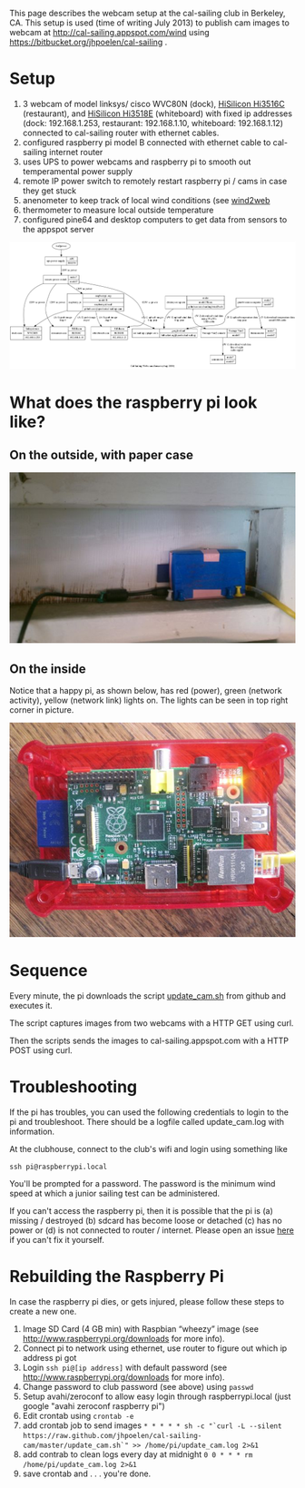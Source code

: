 This page describes the webcam setup at the cal-sailing club in Berkeley, CA.  This setup is used (time of writing July 2013) to publish cam images to webcam at http://cal-sailing.appspot.com/wind using https://bitbucket.org/jhpoelen/cal-sailing .

# Setup
 1. 3 webcam of model linksys/ cisco WVC80N (dock), [HiSilicon Hi3516C](http://www.hkvstar.com/pdf/Hi3516C.pdf) (restaurant), and [HiSilicon Hi3518E](http://support.hkvstar.com/file/Hi3518E.pdf) (whiteboard) with fixed ip addresses (dock:  192.168.1.253, restaurant:  192.168.1.10, whiteboard: 192.168.1.12) connected to cal-sailing router with ethernet cables.
 2. configured raspberry pi model B connected with ethernet cable to cal-sailing internet router
 3. uses UPS to power webcams and raspberry pi to smooth out temperamental power supply
 4. remote IP power switch to remotely restart raspberry pi / cams in case they get stuck 
 5. anenometer to keep track of local wind conditions (see [wind2web](https://github.com/cal-sailing/wind2web)
 6. thermometer to measure local outside temperature 
 7. configured pine64 and desktop computers to get data from sensors to the appspot server

![diagram](cal-sailing-diagram.dot.png)

# What does the raspberry pi look like?
## On the outside, with paper case
![pi in action](pi_at_cal-sailing_july_2013.jpg)
## On the inside
Notice that a happy pi, as shown below, has red (power), green (network activity), yellow (network link) lights on. The lights can be seen in top right corner in picture.

![happy pi](happy_pi.jpg)

# Sequence

Every minute, the pi downloads the script [update_cam.sh](https://github.com/jhpoelen/cal-sailing-cam/blob/master/update_cam.sh) from github and executes it. 

The script captures images from two webcams with a HTTP GET using curl. 

Then the scripts sends the images to cal-sailing.appspot.com with a HTTP POST using curl.

# Troubleshooting 

If the pi has troubles, you can used the following credentials to login to the pi and troubleshoot.  There should be a logfile called update_cam.log with information.

At the clubhouse, connect to the club's wifi and login using something like
```
ssh pi@raspberrypi.local
```
You'll be prompted for a password.  The password is the minimum wind speed at which a junior sailing test can be administered.

If you can't access the raspberry pi, then it is possible that the pi is (a) missing / destroyed (b) sdcard has become loose or detached (c) has no power or (d) is not connected to router / internet. Please open an issue [here](http://bitbucket.org/jhpoelen/cal-sailing/issues/new) if you can't fix it yourself.

# Rebuilding the Raspberry Pi

In case the raspberry pi dies, or gets injured, please follow these steps to create a new one.

 1. Image SD Card (4 GB min) with Raspbian “wheezy” image (see http://www.raspberrypi.org/downloads for more info).
 2. Connect pi to network using ethernet, use router to figure out which ip address pi got
 3. Login ```ssh pi@[ip address]``` with default password (see http://www.raspberrypi.org/downloads for more info).
 4. Change password to club password (see above) using ```passwd```
 4. Setup avahi/zeroconf to allow easy login through raspberrypi.local (just google "avahi zeroconf raspberry pi")
 5. Edit crontab using ```crontab -e```
 6. add crontab job to send images ```* * * * * sh -c "`curl -L --silent https://raw.github.com/jhpoelen/cal-sailing-cam/master/update_cam.sh`" >> /home/pi/update_cam.log 2>&1```
 7. add contrab to clean logs every day at midnight ```0 0 * * * rm /home/pi/update_cam.log 2>&1``` 
 8. save crontab and . . . you're done.
